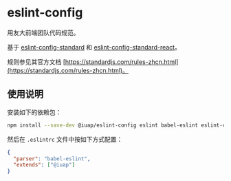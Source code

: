# eslint-config

用友大前端团队代码规范。

基于 [eslint-config-standard](https://github.com/standard/eslint-config-standard) 和 [eslint-config-standard-react](https://github.com/standard/eslint-config-standard-react)。

规则参见其官方文档 [https://standardjs.com/rules-zhcn.html](https://standardjs.com/rules-zhcn.html)。

## 使用说明

安装如下的依赖包：

```bash
npm install --save-dev @iuap/eslint-config eslint babel-eslint eslint-config-standard eslint-config-standard-react eslint-plugin-standard eslint-plugin-promise eslint-plugin-import eslint-plugin-node eslint-plugin-react
```

然后在 `.eslintrc` 文件中按如下方式配置：

```json
{
  "parser": "babel-eslint",
  "extends": ["@iuap"]
}
```
